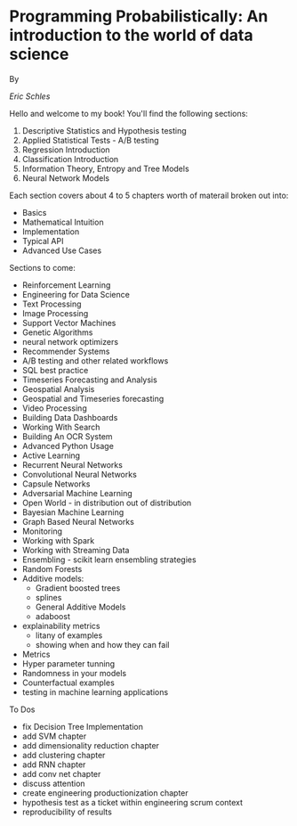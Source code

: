 # Programming Probabilistically: An introduction to the world of data science

By 

_Eric Schles_

Hello and welcome to my book!  You'll find the following sections:

1. Descriptive Statistics and Hypothesis testing
2. Applied Statistical Tests - A/B testing
3. Regression Introduction
4. Classification Introduction
5. Information Theory, Entropy and Tree Models
6. Neural Network Models

Each section covers about 4 to 5 chapters worth of materail broken out into:

* Basics
* Mathematical Intuition
* Implementation
* Typical API
* Advanced Use Cases

Sections to come:

* Reinforcement Learning
* Engineering for Data Science
* Text Processing
* Image Processing
* Support Vector Machines
* Genetic Algorithms
* neural network optimizers
* Recommender Systems
* A/B testing and other related workflows
* SQL best practice
* Timeseries Forecasting and Analysis
* Geospatial Analysis
* Geospatial and Timeseries forecasting
* Video Processing
* Building Data Dashboards
* Working With Search
* Building An OCR System
* Advanced Python Usage
* Active Learning
* Recurrent Neural Networks
* Convolutional Neural Networks
* Capsule Networks
* Adversarial Machine Learning
* Open World - in distribution out of distribution
* Bayesian Machine Learning
* Graph Based Neural Networks
* Monitoring
* Working with Spark
* Working with Streaming Data
* Ensembling - scikit learn ensembling strategies
* Random Forests
* Additive models:
	* Gradient boosted trees
	* splines
	* General Additive Models
	* adaboost
* explainability metrics
	* litany of examples
	* showing when and how they can fail
* Metrics
* Hyper parameter tunning
* Randomness in your models
* Counterfactual examples
* testing in machine learning applications

To Dos

* fix Decision Tree Implementation
* add SVM chapter
* add dimensionality reduction chapter
* add clustering chapter
* add RNN chapter
* add conv net chapter
* discuss attention
* create engineering productionization chapter
* hypothesis test as a ticket within engineering scrum context
* reproducibility of results
